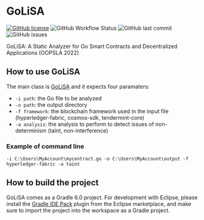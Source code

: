 # GoLiSA
[![GitHub license](https://img.shields.io/github/license/UniVE-SSV/go-lisa)](https://github.com/UniVE-SSV/go-lisa/blob/master/LICENSE)
![GitHub Workflow Status](https://img.shields.io/github/workflow/status/UniVE-SSV/go-lisa/Gradle%20Build%20(master%20branch))
![GitHub last commit](https://img.shields.io/github/last-commit/UniVE-SSV/go-lisa)
![GitHub issues](https://img.shields.io/github/issues-raw/UniVE-SSV/go-lisa)

GoLiSA: A Static Analyzer for Go Smart Contracts and Decentralized Applications (OOPSLA 2022)

## How to use GoLiSA
The main class is [GoLiSA](go-lisa/src/main/java/it/unive/golisa/GoLiSA.java) and it expects four paramaters:
- `-i path`: the Go file to be analyzed
- `-o path`: the output directory
- `-f framework`: the blockchain framework used in the input file (hyperledger-fabric, cosmos-sdk, tendermint-core)
- `-a analysis`: the analysis to perform to detect issues of non-determinism (taint, non-interference)

### Example of command line

`-i C:\Users\MyAccount\mycontract.go -o C:\Users\MyAccount\output -f hyperledger-fabric -a taint`

## How to build the project ##
GoLiSA comes as a Gradle 6.0 project. For development with Eclipse, please install the [Gradle IDE Pack](https://marketplace.eclipse.org/content/gradle-ide-pack) plugin from the Eclipse marketplace, and make sure to import the project into the workspace as a Gradle project.
